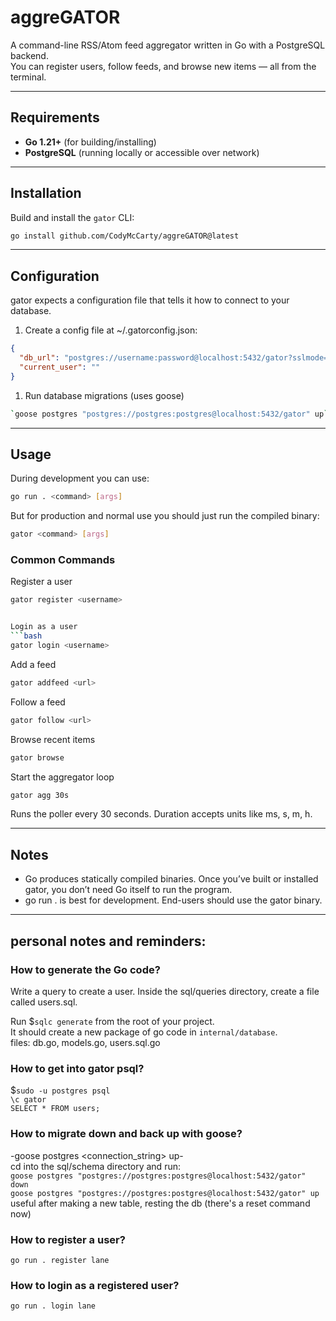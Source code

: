 # aggreGATOR

A command-line RSS/Atom feed aggregator written in Go with a PostgreSQL backend.  
You can register users, follow feeds, and browse new items — all from the terminal.

---

## Requirements

- **Go 1.21+** (for building/installing)
- **PostgreSQL** (running locally or accessible over network)

---

## Installation

Build and install the `gator` CLI:

```bash
go install github.com/CodyMcCarty/aggreGATOR@latest
```

--- 

## Configuration

gator expects a configuration file that tells it how to connect to your database.  
1. Create a config file at ~/.gatorconfig.json:
```json
{
  "db_url": "postgres://username:password@localhost:5432/gator?sslmode=disable",
  "current_user": ""
}
```
1. Run database migrations (uses goose)
```bash
`goose postgres "postgres://postgres:postgres@localhost:5432/gator" up`  
```

--- 

## Usage

During development you can use:
```bash
go run . <command> [args]
```

But for production and normal use you should just run the compiled binary:
```bash
gator <command> [args]
```

### Common Commands
Register a user
```bash
gator register <username>


Login as a user
```bash
gator login <username>
```

Add a feed
```bash
gator addfeed <url>
```

Follow a feed
```bash
gator follow <url>
```

Browse recent items
```bash
gator browse
```

Start the aggregator loop
```bash
gator agg 30s
```
Runs the poller every 30 seconds. Duration accepts units like ms, s, m, h.

--- 

## Notes
- Go produces statically compiled binaries. Once you’ve built or installed gator, you don’t need Go itself to run the program. 
- go run . is best for development. End-users should use the gator binary.

--- 

## personal notes and reminders:  
### How to generate the Go code?  
Write a query to create a user. Inside the sql/queries directory, create a file called users.sql.

Run $`sqlc generate` from the root of your project.  
It should create a new package of go code in `internal/database`.  
files: db.go, models.go, users.sql.go  

### How to get into gator psql?  
$`sudo -u postgres psql`  
`\c gator`  
`SELECT * FROM users;`

### How to migrate down and back up with goose?  
-goose postgres <connection_string> up-  
cd into the sql/schema directory and run:  
`goose postgres "postgres://postgres:postgres@localhost:5432/gator" down`   
`goose postgres "postgres://postgres:postgres@localhost:5432/gator" up`  
useful after making a new table, resting the db (there's a reset command now)

### How to register a user?  
`go run . register lane`

### How to login as a registered user?  
`go run . login lane`



